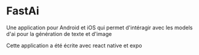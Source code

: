 # FastAi
Une application pour Android et iOS qui permet d'intéragir avec les models d'ai pour la génération de texte et d'image

Cette application a été écrite avec react native et expo

